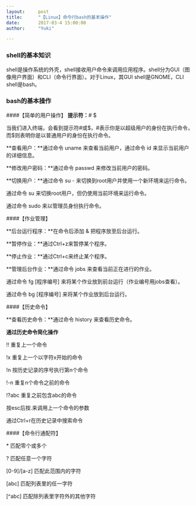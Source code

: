 ```yaml
---
layout:     post
title:      "【Linux】命令行bash的基本操作"
date:       2017-03-4 15:00:00
author:     "Yuki"

---
```


### shell的基本知识

shell是操作系统的外壳，shell接收用户命令来调用应用程序。shell分为GUI（图像用户界面）和CLI（命令行界面）。对于Linux，其GUI shell是GNOME，CLI shell是bash。


### bash的基本操作

####【简单的用户操作】
**提示符：**#	$

当我们进入终端，会看到提示符#或$，#表示你是以超级用户的身份在执行命令，而$则表明你是以普通用户的身份在执行命令。

**查看用户：**通过命令		uname 来查看当前用户，通过命令		id  来显示当前用户的详细信息。

**修改用户密码：**通过命令 passwd 来修改当前用户的密码。

**切换用户：**通过命令 su - 来切换到root用户并使用一个新环境来运行命令。

通过命令 su 来切换root用户，但仍使用当前环境来运行命令。

 通过命令 sudo 来以管理员身份执行命令。

####【作业管理】

**后台运行程序：**在命令后添加 & 把程序放至后台运行。

**暂停作业：**通过Ctrl+z来暂停某个程序。

**停止作业：**通过Ctrl+c来终止某个程序。

**管理后台作业：**通过命令 jobs 来查看当前正在进行的作业。

通过命令 fg [程序编号] 来将某个作业放到前台运行（作业编号用jobs查看）。

通过命令 bg [程序编号] 来将某个作业放到后台运行。

####【历史命令】

**查看历史命令：**通过命令 history 来查看历史命令。

**通过历史命令简化操作**

!!  重复上一个命令

!x 重复上一个以字符x开始的命令

!n 按历史记录的序号执行第n个命令

!-n 重复n个命令之前的命令

!?abc 重复之前包含abc的命令

按esc后按.来调用上一个命令的参数

通过Ctrl+r在历史记录中搜索命令

####【命令行通配符】

\* 匹配零个或多个

? 匹配任意一个字符

[0-9]/[a-z] 匹配此范围内的字符

[abc] 匹配列表里的任一字符

[^abc] 匹配除列表里字符外的其他字符
		     

